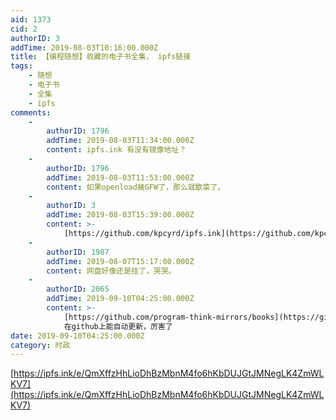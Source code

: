 ```yaml
---
aid: 1373
cid: 2
authorID: 3
addTime: 2019-08-03T10:16:00.000Z
title: 【编程随想】收藏的电子书全集， ipfs链接
tags:
    - 随想
    - 电子书
    - 全集
    - ipfs
comments:
    -
        authorID: 1796
        addTime: 2019-08-03T11:34:00.000Z
        content: ipfs.ink 有没有镜像地址？
    -
        authorID: 1796
        addTime: 2019-08-03T11:53:00.000Z
        content: 如果openload被GFW了，那么就歇菜了。
    -
        authorID: 3
        addTime: 2019-08-03T15:39:00.000Z
        content: >-
            [https://github.com/kpcyrd/ipfs.ink](https://github.com/kpcyrd/ipfs.ink)
    -
        authorID: 1987
        addTime: 2019-08-07T15:17:00.000Z
        content: 网盘好像还是挂了，哭哭。
    -
        authorID: 2065
        addTime: 2019-09-10T04:25:00.000Z
        content: >-
            [https://github.com/program-think-mirrors/books](https://github.com/program-think-mirrors/books)
            在github上能自动更新，厉害了
date: 2019-09-10T04:25:00.000Z
category: 时政
---
```


[https://ipfs.ink/e/QmXffzHhLioDhBzMbnM4fo6hKbDUJGtJMNegLK4ZmWLKV7](https://ipfs.ink/e/QmXffzHhLioDhBzMbnM4fo6hKbDUJGtJMNegLK4ZmWLKV7)

